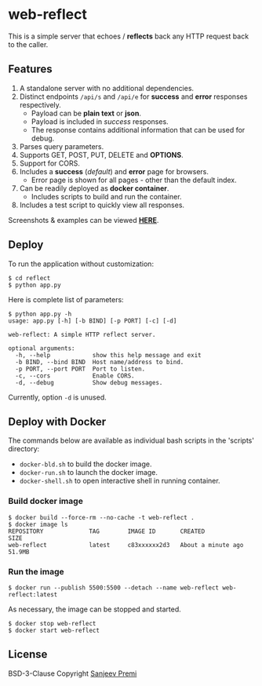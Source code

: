 # web-reflect

This is a simple server that echoes / **reflects** back any HTTP request back
to the caller.

## Features

1. A standalone server with no additional dependencies.
1. Distinct endpoints ``/api/s`` and ``/api/e`` for **success** and **error**
   responses respectively.
   - Payload can be **plain text** or **json**.
   - Payload is included in *success* responses.
   - The response contains additional information that can be used for debug.
1. Parses query parameters.
1. Supports GET, POST, PUT, DELETE and **OPTIONS**.
1. Support for CORS.
1. Includes a **success** (*default*) and **error** page for browsers.
   - Error page is shown for all pages - other than the default index.
1. Can be readily deployed as **docker container**.
   - Includes scripts to build and run the container.
1. Includes a test script to quickly view all responses.

Screenshots &amp; examples can be viewed **[HERE](docs/examples.md)**.

## Deploy

To run the application without customization:
```console
$ cd reflect
$ python app.py
```
Here is complete list of parameters:
```console
$ python app.py -h
usage: app.py [-h] [-b BIND] [-p PORT] [-c] [-d]

web-reflect: A simple HTTP reflect server.

optional arguments:
  -h, --help            show this help message and exit
  -b BIND, --bind BIND  Host name/address to bind.
  -p PORT, --port PORT  Port to listen.
  -c, --cors            Enable CORS.
  -d, --debug           Show debug messages.
```
Currently, option ``-d`` is unused.

## Deploy with Docker

The commands below are available as individual bash scripts in the 'scripts'
directory:
- ``docker-bld.sh`` to build the docker image.
- ``docker-run.sh`` to launch the docker image.
- ``docker-shell.sh`` to open interactive shell in running container.

### Build docker image
```console
$ docker build --force-rm --no-cache -t web-reflect .
$ docker image ls
REPOSITORY             TAG        IMAGE ID       CREATED              SIZE
web-reflect            latest     c83xxxxxx2d3   About a minute ago   51.9MB
```

### Run the image
```console
$ docker run --publish 5500:5500 --detach --name web-reflect web-reflect:latest
```
As necessary, the image can be stopped and started.
```console
$ docker stop web-reflect
$ docker start web-reflect
```

## License
BSD-3-Clause Copyright [Sanjeev Premi](https://github.com/spremi)
